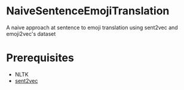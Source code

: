 # NaiveSentenceEmojiTranslation
A naive approach at sentence to emoji translation using sent2vec and emoji2vec's dataset

# Prerequisites
- NLTK
- [sent2vec](https://github.com/epfml/sent2vec)
